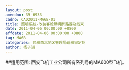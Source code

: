 ```yaml
---
layout: post
amendno: 39-6933
cadno: CAD2011-MA6B-01
title: 照明系统-改装客舱照明断路器及线束
date: 2011-04-06 00:00:00 +0800
effdate: 2011-04-06 00:00:00 +0800
tag: MA6B
categories: 民航西北地区管理局适航审定处
author: 杨子洲
---
```


##适用范围:
西安飞机工业公司所有系列号的MA600型飞机。

